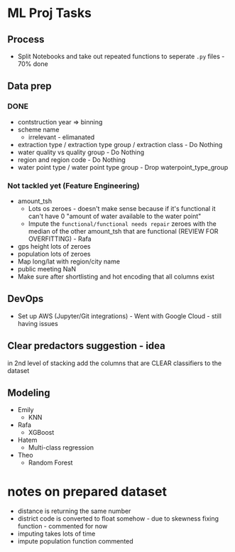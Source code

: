 # ML Proj Tasks

## Process

 - Split Notebooks and take out repeated functions to seperate `.py` files - 70% done

## Data prep

### DONE

- contstruction year => binning
- scheme name
  - irrelevant - elimanated
- extraction type / extraction type group / extraction class - Do Nothing
- water quality vs quality group - Do Nothing
- region and region code - Do Nothing
- water point type / water point type group - Drop waterpoint_type_group

### Not tackled yet (Feature Engineering)
- amount_tsh
  - Lots os zeroes - doesn't make sense because if it's functional it can't have 0 "amount of water available to the water point"
  - Impute the `functional/functional needs repair` zeroes with the median of the other amount_tsh that are functional (REVIEW FOR OVERFITTING) - Rafa
- gps height lots of zeroes
- population lots of zeroes
- Map long/lat with region/city name
- public meeting NaN
- Make sure after shortlisting and hot encoding that all columns exist

## DevOps

- Set up AWS (Jupyter/Git integrations) - Went with Google Cloud - still having issues

## Clear predactors suggestion - idea

in 2nd level of stacking add the columns that are CLEAR classifiers to the dataset


## Modeling

  - Emily
    - KNN
  - Rafa
    - XGBoost
  - Hatem
    - Multi-class regression
  - Theo
    - Random Forest


# notes on prepared dataset

- distance is returning the same number
- district code is converted to float somehow - due to skewness fixing function - commented for now
- imputing takes lots of time
- impute population function commented